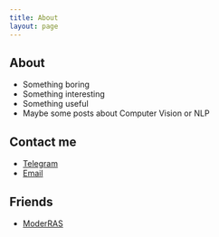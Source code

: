 ```yaml
---
title: About
layout: page
---
```



## About

- Something boring
- Something interesting
- Something useful
- Maybe some posts about Computer Vision or NLP

## Contact me

- [Telegram](https://t.me/rumialunnar)
- [Email](mailto:rumialunnar@gmail.com)

## Friends

- [ModerRAS](https://miaostay.com)